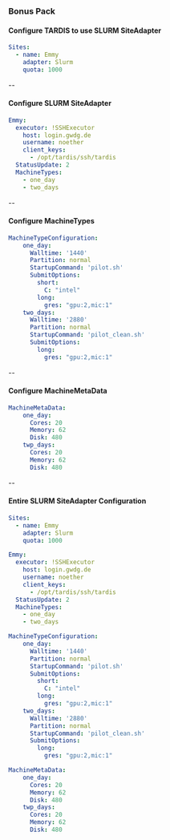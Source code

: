 ### Bonus Pack
#### Configure TARDIS to use SLURM SiteAdapter

```yaml
Sites:
  - name: Emmy
    adapter: Slurm
    quota: 1000
```

--

#### Configure SLURM SiteAdapter

```yaml
Emmy:
  executor: !SSHExecutor
    host: login.gwdg.de
    username: noether
    client_keys:
      - /opt/tardis/ssh/tardis
  StatusUpdate: 2
  MachineTypes:
    - one_day
    - two_days
```

--

<!-- .element: style="font-size:45%;" -->
#### Configure MachineTypes
```yaml
MachineTypeConfiguration:
    one_day:
      Walltime: '1440'
      Partition: normal
      StartupCommand: 'pilot.sh'
      SubmitOptions:
        short:
          C: "intel"
        long:
          gres: "gpu:2,mic:1"
    two_days:
      Walltime: '2880'
      Partition: normal
      StartupCommand: 'pilot_clean.sh'
      SubmitOptions:
        long:
          gres: "gpu:2,mic:1"
```

--

#### Configure MachineMetaData
```yaml
MachineMetaData:
    one_day:
      Cores: 20
      Memory: 62
      Disk: 480
    twp_days:
      Cores: 20
      Memory: 62
      Disk: 480
```

--

<!-- .element: style="font-size:45%;" -->
#### Entire SLURM SiteAdapter Configuration
```yaml
Sites:
  - name: Emmy
    adapter: Slurm
    quota: 1000

Emmy:
  executor: !SSHExecutor
    host: login.gwdg.de
    username: noether
    client_keys:
      - /opt/tardis/ssh/tardis
  StatusUpdate: 2
  MachineTypes:
    - one_day
    - two_days

MachineTypeConfiguration:
    one_day:
      Walltime: '1440'
      Partition: normal
      StartupCommand: 'pilot.sh'
      SubmitOptions:
        short:
          C: "intel"
        long:
          gres: "gpu:2,mic:1"
    two_days:
      Walltime: '2880'
      Partition: normal
      StartupCommand: 'pilot_clean.sh'
      SubmitOptions:
        long:
          gres: "gpu:2,mic:1"

MachineMetaData:
    one_day:
      Cores: 20
      Memory: 62
      Disk: 480
    twp_days:
      Cores: 20
      Memory: 62
      Disk: 480
```